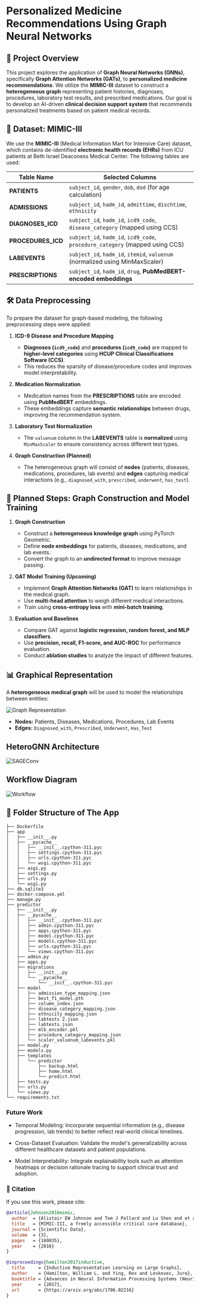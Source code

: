 # Personalized Medicine Recommendations Using Graph Neural Networks

## 📌 Project Overview
This project explores the application of **Graph Neural Networks (GNNs)**, specifically **Graph Attention Networks (GATs)**, to **personalized medicine recommendations**. We utilize the **MIMIC-III** dataset to construct a **heterogeneous graph** representing patient histories, diagnoses, procedures, laboratory test results, and prescribed medications. Our goal is to develop an AI-driven **clinical decision support system** that recommends personalized treatments based on patient medical records.

## 📂 Dataset: MIMIC-III
We use the **MIMIC-III** (Medical Information Mart for Intensive Care) dataset, which contains de-identified **electronic health records (EHRs)** from ICU patients at Beth Israel Deaconess Medical Center. The following tables are used:

| Table Name        | Selected Columns |
|------------------|------------------------------------------------------|
| **PATIENTS**     | `subject_id`, `gender`, `dob`, `dod` (for age calculation) |
| **ADMISSIONS**   | `subject_id`, `hadm_id`, `admittime`, `dischtime`, `ethnicity` |
| **DIAGNOSES_ICD** | `subject_id`, `hadm_id`, `icd9_code`, `disease_category` (mapped using CCS) |
| **PROCEDURES_ICD** | `subject_id`, `hadm_id`, `icd9_code`, `procedure_category` (mapped using CCS) |
| **LABEVENTS**    | `subject_id`, `hadm_id`, `itemid`, `valuenum` (normalized using MinMaxScaler) |
| **PRESCRIPTIONS** | `subject_id`, `hadm_id`, `drug`, **PubMedBERT-encoded embeddings** |

## 🛠️ Data Preprocessing
To prepare the dataset for graph-based modeling, the following preprocessing steps were applied:

1. **ICD-9 Disease and Procedure Mapping**  
   - **Diagnoses (`icd9_code`)** and **procedures (`icd9_code`)** are mapped to **higher-level categories** using **HCUP Clinical Classifications Software (CCS)**.
   - This reduces the sparsity of disease/procedure codes and improves model interpretability.

2. **Medication Normalization**  
   - Medication names from the **PRESCRIPTIONS** table are encoded using **PubMedBERT** embeddings.
   - These embeddings capture **semantic relationships** between drugs, improving the recommendation system.

3. **Laboratory Test Normalization**  
   - The `valuenum` column in the **LABEVENTS** table is **normalized** using `MinMaxScaler` to ensure consistency across different test types.

4. **Graph Construction (Planned)**  
   - The heterogeneous graph will consist of **nodes** (patients, diseases, medications, procedures, lab events) and **edges** capturing medical interactions (e.g., `diagnosed_with`, `prescribed`, `underwent`, `has_test`).

## 📌 Planned Steps: Graph Construction and Model Training

1. **Graph Construction**  
   - Construct a **heterogeneous knowledge graph** using PyTorch Geometric.
   - Define **node embeddings** for patients, diseases, medications, and lab events.
   - Convert the graph to an **undirected format** to improve message passing.

2. **GAT Model Training (Upcoming)**  
   - Implement **Graph Attention Networks (GAT)** to learn relationships in the medical graph.
   - Use **multi-head attention** to weigh different medical interactions.
   - Train using **cross-entropy loss** with **mini-batch training**.

3. **Evaluation and Baselines**  
   - Compare GAT against **logistic regression, random forest, and MLP classifiers**.
   - Use **precision, recall, F1-score, and AUC-ROC** for performance evaluation.
   - Conduct **ablation studies** to analyze the impact of different features.

## 📊 Graphical Representation

A **heterogeneous medical graph** will be used to model the relationships between entities:

![Graph Representation](images/graph_structure.png)

- **Nodes:** Patients, Diseases, Medications, Procedures, Lab Events  
- **Edges:** `Diagnosed_with`, `Prescribed`, `Underwent`, `Has_Test` 

## HeteroGNN Architecture

![SAGEConv](images/heterognn_architecture.png)

## Workflow Diagram

![Workflow](images/workflow_diagram.png)

## 🚀 Folder Structure of The App
```
├── Dockerfile
├── app
│   ├── __init__.py
│   ├── __pycache__
│   │   ├── __init__.cpython-311.pyc
│   │   ├── settings.cpython-311.pyc
│   │   ├── urls.cpython-311.pyc
│   │   └── wsgi.cpython-311.pyc
│   ├── asgi.py
│   ├── settings.py
│   ├── urls.py
│   └── wsgi.py
├── db.sqlite3
├── docker-compose.yml
├── manage.py
├── predictor
│   ├── __init__.py
│   ├── __pycache__
│   │   ├── __init__.cpython-311.pyc
│   │   ├── admin.cpython-311.pyc
│   │   ├── apps.cpython-311.pyc
│   │   ├── model.cpython-311.pyc
│   │   ├── models.cpython-311.pyc
│   │   ├── urls.cpython-311.pyc
│   │   └── views.cpython-311.pyc
│   ├── admin.py
│   ├── apps.py
│   ├── migrations
│   │   ├── __init__.py
│   │   └── __pycache__
│   │       └── __init__.cpython-311.pyc
│   ├── model
│   │   ├── admission_type_mapping.json
│   │   ├── best_f1_model.pth
│   │   ├── column_index.json
│   │   ├── disease_category_mapping.json
│   │   ├── ethnicity_mapping.json
│   │   ├── labtests 2.json
│   │   ├── labtests.json
│   │   ├── mlb_encoder.pkl
│   │   ├── procedure_category_mapping.json
│   │   └── scaler_valuenum_labevents.pkl
│   ├── model.py
│   ├── models.py
│   ├── templates
│   │   └── predictor
│   │       ├── backup.html
│   │       ├── home.html
│   │       └── predict.html
│   ├── tests.py
│   ├── urls.py
│   └── views.py
└── requirements.txt
```

### Future Work

* Temporal Modeling: Incorporate sequential information (e.g., disease progression, lab trends) to better reflect real-world clinical timelines.

* Cross-Dataset Evaluation: Validate the model's generalizability across different healthcare datasets and patient populations.

* Model Interpretability: Integrate explainability tools such as attention heatmaps or decision rationale tracing to support clinical trust and adoption.

### 📜 Citation

If you use this work, please cite:

```bibtex
@article{Johnson2016mimic,
  author  = {Alistair EW Johnson and Tom J Pollard and Lu Shen and et al.},
  title   = {MIMIC-III, a freely accessible critical care database},
  journal = {Scientific Data},
  volume  = {3},
  pages   = {160035},
  year    = {2016}
}

@inproceedings{hamilton2017inductive,
  title     = {Inductive Representation Learning on Large Graphs},
  author    = {Hamilton, William L. and Ying, Rex and Leskovec, Jure},
  booktitle = {Advances in Neural Information Processing Systems (NeurIPS)},
  year      = {2017},
  url       = {https://arxiv.org/abs/1706.02216}
}
```
